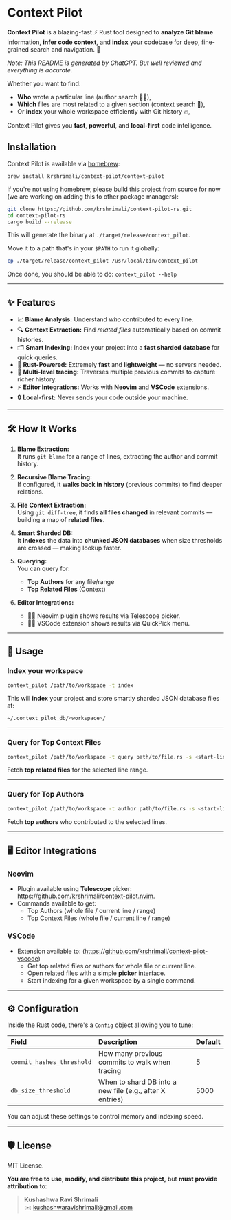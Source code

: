 
# Context Pilot

**Context Pilot** is a blazing-fast ⚡ Rust tool designed to **analyze Git blame** information, **infer code context**, and **index** your codebase for deep, fine-grained search and navigation. 🧠

_Note: This README is generated by ChatGPT. But well reviewed and everything is accurate._

Whether you want to find:
- **Who** wrote a particular line (author search 🧑‍💻),
- **Which** files are most related to a given section (context search 📄),
- Or **index** your whole workspace efficiently with Git history 🔥,

Context Pilot gives you **fast**, **powerful**, and **local-first** code intelligence.

## Installation

Context Pilot is available via [homebrew](https://github.com/krshrimali/homebrew-context-pilot):

```shell
brew install krshrimali/context-pilot/context-pilot
```

If you're not using homebrew, please build this project from source for now (we are working on adding this to other package managers):

```bash
git clone https://github.com/krshrimali/context-pilot-rs.git
cd context-pilot-rs
cargo build --release
```

This will generate the binary at `./target/release/context_pilot`.

Move it to a path that's in your `$PATH` to run it globally:

```bash
cp ./target/release/context_pilot /usr/local/bin/context_pilot
```

Once done, you should be able to do: `context_pilot --help`

---

## ✨ Features

- 📈 **Blame Analysis:** Understand *who* contributed to every line.
- 🔍 **Context Extraction:** Find *related files* automatically based on commit histories.
- 🗂️ **Smart Indexing:** Index your project into a **fast sharded database** for quick queries.
- 🚀 **Rust-Powered:** Extremely **fast** and **lightweight** — no servers needed.
- 🧠 **Multi-level tracing:** Traverses multiple previous commits to capture richer history.
- ⚡ **Editor Integrations:** Works with **Neovim** and **VSCode** extensions.
- 🔒 **Local-first:** Never sends your code outside your machine.

---

## 🛠️ How It Works

1. **Blame Extraction:**  
   It runs `git blame` for a range of lines, extracting the author and commit history.

2. **Recursive Blame Tracing:**  
   If configured, it **walks back in history** (previous commits) to find deeper relations.

3. **File Context Extraction:**  
   Using `git diff-tree`, it finds **all files changed** in relevant commits — building a map of **related files**.

4. **Smart Sharded DB:**  
   It **indexes** the data into **chunked JSON databases** when size thresholds are crossed — making lookup faster.

5. **Querying:**  
   You can query for:
   - **Top Authors** for any file/range
   - **Top Related Files** (Context)

6. **Editor Integrations:**  
   - 🧙‍♂️ Neovim plugin shows results via Telescope picker.
   - 🧙‍♂️ VSCode extension shows results via QuickPick menu.

---

## 🚀 Usage

### Index your workspace

```bash
context_pilot /path/to/workspace -t index
```

This will **index** your project and store smartly sharded JSON database files at:

```bash
~/.context_pilot_db/<workspace>/
```

---

### Query for Top Context Files

```bash
context_pilot /path/to/workspace -t query path/to/file.rs -s <start-line> -e <end-line>
```

Fetch **top related files** for the selected line range.

---

### Query for Top Authors

```bash
context_pilot /path/to/workspace -t author path/to/file.rs -s <start-line> -e <end-line>
```

Fetch **top authors** who contributed to the selected lines.

---

## 🖥️ Editor Integrations

### Neovim

- Plugin available using **Telescope** picker: https://github.com/krshrimali/context-pilot.nvim.
- Commands available to get:
  - Top Authors (whole file / current line / range)
  - Top Context Files (whole file / current line / range)

### VSCode

- Extension available to: (https://github.com/krshrimali/context-pilot-vscode)
  - Get top related files or authors for whole file or current line.
  - Open related files with a simple **picker** interface.
  - Start indexing for a given workspace by a single command.

---

## ⚙️ Configuration

Inside the Rust code, there's a `Config` object allowing you to tune:

| Field | Description | Default |
|:------|:------------|:--------|
| `commit_hashes_threshold` | How many previous commits to walk when tracing | 5 |
| `db_size_threshold` | When to shard DB into a new file (e.g., after X entries) | 5000 |

You can adjust these settings to control memory and indexing speed.

---

## 🛡 License

MIT License.

**You are free to use, modify, and distribute this project,** but **must provide attribution** to:

> **Kushashwa Ravi Shrimali**  
> ✉️ kushashwaravishrimali@gmail.com
